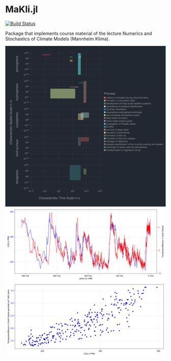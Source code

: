 # MaKli.jl

[![Build Status](https://github.com/JohannesNaegele/MaKli.jl/actions/workflows/CI.yml/badge.svg?branch=main)](https://github.com/JohannesNaegele/MaKli.jl/actions/workflows/CI.yml?query=branch%3Amain)

Package that implements course material of the lecture Numerics and Stochastics of Climate Models (Mannheim Klima).

![Klimakomponenten](./exercises/components.svg)
![Zeitreihen von CO2 und Temperaturdifferenz](./exercises/co2_temp.svg)
![Korrelationsplot CO2 und Temperaturdifferenz](./exercises/co2_temp_cor.svg)
<!-- <img src="./exercises/components.svg"> -->
